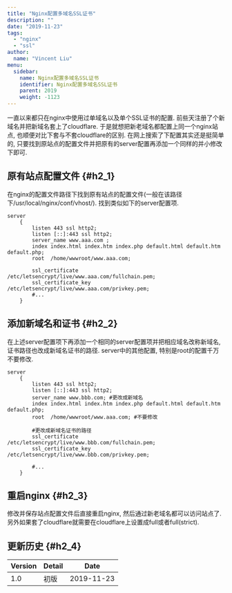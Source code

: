 ```yaml
---
title: "Nginx配置多域名SSL证书"
description: ""
date: "2019-11-23"
tags:
  - "nginx"
  - "ssl"
author:
  name: "Vincent Liu"
menu:
  sidebar:
    name: Nginx配置多域名SSL证书
    identifier: Nginx配置多域名SSL证书
    parent: 2019
    weight: -1123
---
```


一直以来都只在nginx中使用过单域名以及单个SSL证书的配置. 前些天注册了个新域名并把新域名套上了cloudflare. 于是就想把新老域名都配置上同一个nginx站点, 也顺便对比下套与不套cloudflare的区别. 在网上搜索了下配置其实还是挺简单的, 只要找到原站点的配置文件并把原有的server配置再添加一个同样的并小修改下即可.
<!--more-->

## 原有站点配置文件 {#h2_1}
在nginx的配置文件路径下找到原有站点的配置文件(一般在该路径下/usr/local/nginx/conf/vhost/). 找到类似如下的server配置项.

```nginx
server
    {
        listen 443 ssl http2;
        listen [::]:443 ssl http2;
        server_name www.aaa.com ;
        index index.html index.htm index.php default.html default.htm default.php;
        root  /home/wwwroot/www.aaa.com;

        ssl_certificate /etc/letsencrypt/live/www.aaa.com/fullchain.pem;
        ssl_certificate_key /etc/letsencrypt/live/www.aaa.com/privkey.pem;
        #...
    }
```

## 添加新域名和证书 {#h2_2}
在上述server配置项下再添加一个相同的server配置项并把相应域名改称新域名, 证书路径也改成新域名证书的路径. server中的其他配置, 特别是root的配置千万不要修改.

```nginx
server
    {
        listen 443 ssl http2;
        listen [::]:443 ssl http2;
        server_name www.bbb.com; #更改成新域名
        index index.html index.htm index.php default.html default.htm default.php;
        root  /home/wwwroot/www.aaa.com; #不要修改

        #更改成新域名证书的路径
        ssl_certificate /etc/letsencrypt/live/www.bbb.com/fullchain.pem;
        ssl_certificate_key /etc/letsencrypt/live/www.bbb.com/privkey.pem;
        
        #...
    }
```

## 重启nginx {#h2_3}
修改并保存站点配置文件后直接重启nginx, 然后通过新老域名都可以访问站点了. 另外如果套了cloudflare就需要在cloudflare上设置成full或者full(strict).

## 更新历史 {#h2_4}

| Version | Detail | Date |
| ---- | ---- | ---- |
| 1.0 | 初版 | 2019-11-23 |